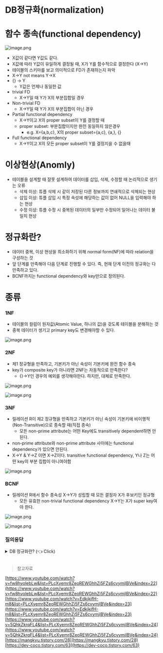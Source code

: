 # DB정규화(normalization)

# 함수 종속(functional dependency)

![image.png](/img/DB정규화(normalization)/0.png)

- X값이 같다면 Y값도 같다.
- X값에 따라 Y값이 유일하게 결정될 때, X가 Y를 함수적으로 결정한다 (X→Y)
- 테이블의 스키마를 보고 의미적으로 FD가 존재하는지 파악
- X→Y not means Y→X
- {} → Y
    - Y값은 언제나 동일한 값
- trivial FD
    - X→Y일 때 Y가 X의 부분집합일 경우
- Non-trivial FD
    - X→Y일 때 Y가 X의 부분집합이 아닌 경우
- Partial functional dependency
    - X→Y이고 X의 proper subset이 Y를 결정할 때
    - proper subset: 부분집합이지만 완전 동일하지 않은경우
        - e.g. X={a,b,c}, X의 proper subset={a,c}, {a,}, {}
- Full functional dependency
    - X→Y이고 X의 모든 proper subset이 Y를 결정지을 수 없을때

# **이상현상(Anomly)**

- 테이블을 설계할 때 잘못 설계하여 데이터를 삽입, 삭제, 수정할 때 논리적으로 생기는 오류
    - 삭제 이상: 튜플 삭제 시 같이 저장된 다른 정보까지 연쇄적으로 삭제되는 현상
    - 삽입 이상: 튜플 삽입 시 특정 속성에 해당하는 값이 없어 NULL을 입력해야 하는 현상
    - 수정 이상: 튜플 수정 시 중복된 데이터의 일부만 수정되어 일어나는 데이터 불일치 현상

# 정규화란?

- 데이터 중복, 이상 현상을 최소화하기 위해 normal form(NF)에 따라 relation을 구성하는 것
- 앞 단계를 만족해야 다음 단계로 진행할 수 있다. 즉, 현재 단계 이전의 정규화는 다 만족하고 있다.
- BCNF까지는 functional dependency와 key만으로 정의된다.

# 종류

### 1NF

- 테이블의 컬럼이 원자값(Atomic Value, 하나의 값)을 갖도록 테이블을 분해하는 것
- 중복 데이터가 생기고 primary key도 변경해야할 수 있다.

![image.png](/img/DB정규화(normalization)/1.png)

### 2NF

- 제1 정규형을 만족하고, 기본키가 아닌 속성이 기본키에 완전 함수 종속
- key가 composite key가 아니라면 2NF는 자동적으로 만족한다?
    - {}→Y인 경우의 예외를 생각해야한다. 하지만, 대체로 만족한다.

![image.png](/img/DB정규화(normalization)/2.png)

![image.png](/img/DB정규화(normalization)/3.png)

### 3NF

- 릴레이션 R이 제2 정규형을 만족하고 기본키가 아닌 속성이 기본키에 비이행적(Non-Transitive)으로 종속할 때(직접 종속)
    - 모든 non-prime attribute는 어떤 Key에도 transitively dependent하면 안된다.
- non-prime attribute와 non-prime attribute 사이에는 functional dependency가 있으면 안된다.
- X→Y & Y→Z 이면 X→Z이다. transitive functional dependency, Y나 Z는 어떤 key의 부분 집합이 아니여야함

![image.png](/img/DB정규화(normalization)/4.png)

### BCNF

- 릴레이션 R에서 함수 종속성 X->Y가 성립할 때 모든 결정자 X가 후보키인 정규형
    - 모든 유효한 non-trivial functional dependency X→Y는 X가 super key여야 한다.

![image.png](/img/DB정규화(normalization)/5.png)

![image.png](/img/DB정규화(normalization)/6.png)

### 질의응답

<details>
   <summary> DB 정규화란? (👈 Click)</summary>
데이터의 중복을 제거해, 이상현상을 방지하고 무결성을 유지하는 기법

</details>
<br>

> 참고자료
>
[https://www.youtube.com/watch?v=fw8hvolebLw&list=PLcXyemr8ZeoREWGhhZi5FZs6cvymjIBVe&index=22](https://www.youtube.com/watch?v=fw8hvolebLw&list=PLcXyemr8ZeoREWGhhZi5FZs6cvymjIBVe&index=22)
<br>
[https://www.youtube.com/watch?v=EdkjkifH-m8&list=PLcXyemr8ZeoREWGhhZi5FZs6cvymjIBVe&index=23](https://www.youtube.com/watch?v=EdkjkifH-m8&list=PLcXyemr8ZeoREWGhhZi5FZs6cvymjIBVe&index=23)
<br>
[https://www.youtube.com/watch?v=5QhkZkrqFL4&list=PLcXyemr8ZeoREWGhhZi5FZs6cvymjIBVe&index=24](https://www.youtube.com/watch?v=5QhkZkrqFL4&list=PLcXyemr8ZeoREWGhhZi5FZs6cvymjIBVe&index=24)
<br>
[https://mangkyu.tistory.com/28](https://mangkyu.tistory.com/28)
<br>
[https://dev-coco.tistory.com/63](https://dev-coco.tistory.com/63)